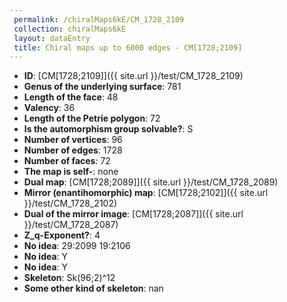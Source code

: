 ```yaml
--- 
 permalink: /chiralMaps6kE/CM_1728_2109 
 collection: chiralMaps6kE
 layout: dataEntry
 title: Chiral maps up to 6000 edges - CM[1728;2109]
---
```


- **ID**: [CM[1728;2109]]({{ site.url }}/test/CM_1728_2109)
- **Genus of the underlying surface**: 781
- **Length of the face**: 48
- **Valency**: 36
- **Length of the Petrie polygon**: 72
- **Is the automorphism group solvable?**: S
- **Number of vertices**: 96
- **Number of edges**: 1728
- **Number of faces**: 72
- **The map is self-**: none
- **Dual map**: [CM[1728;2089]]({{ site.url }}/test/CM_1728_2089)
- **Mirror (enantihomorphic) map**: [CM[1728;2102]]({{ site.url }}/test/CM_1728_2102)
- **Dual of the mirror image**: [CM[1728;2087]]({{ site.url }}/test/CM_1728_2087)
- **Z_q-Exponent?**: 4
- **No idea**:  29:2099 19:2106
- **No idea**: Y
- **No idea**: Y
- **Skeleton**: Sk(96;2)^12
- **Some other kind of skeleton**: nan
